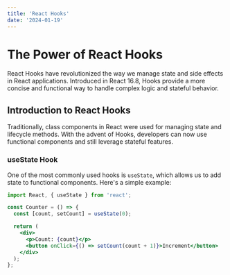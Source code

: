 ```yaml
---
title: 'React Hooks'
date: '2024-01-19'
---
```


# The Power of React Hooks

React Hooks have revolutionized the way we manage state and side effects in React applications. Introduced in React 16.8, Hooks provide a more concise and functional way to handle complex logic and stateful behavior.

## Introduction to React Hooks

Traditionally, class components in React were used for managing state and lifecycle methods. With the advent of Hooks, developers can now use functional components and still leverage stateful features.

### useState Hook

One of the most commonly used hooks is `useState`, which allows us to add state to functional components. Here's a simple example:

```jsx
import React, { useState } from 'react';

const Counter = () => {
  const [count, setCount] = useState(0);

  return (
    <div>
      <p>Count: {count}</p>
      <button onClick={() => setCount(count + 1)}>Increment</button>
    </div>
  );
};
